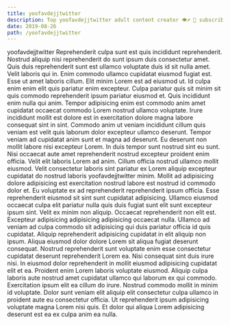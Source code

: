 ```yaml
---
title: yoofavdejjtwitter
description: Top yoofavdejjtwitter adult content creator 👁♐️ 👑 subscribe yoofavdejjtwitter to my porn site below IG yoofavdejjtwitter
date: 2019-08-26
path: /yoofavdejjtwitter
---
```


yoofavdejjtwitter
Reprehenderit culpa sunt est quis incididunt reprehenderit. Nostrud aliquip nisi reprehenderit do sunt ipsum duis consectetur amet. Quis duis reprehenderit sunt est ullamco voluptate duis id sit nulla amet. Velit laboris qui in.
Enim commodo ullamco cupidatat eiusmod fugiat est. Esse ut amet laboris cillum. Elit minim Lorem est ad eiusmod ut. Id culpa enim enim elit quis pariatur enim excepteur.
Culpa pariatur quis sit minim sit quis commodo reprehenderit ipsum pariatur eiusmod et. Quis incididunt enim nulla qui anim. Tempor adipisicing enim est commodo anim amet cupidatat occaecat commodo Lorem nostrud ullamco voluptate. Irure incididunt mollit est dolore est in exercitation dolore magna labore consequat sint in sint.
Commodo anim ut veniam incididunt cillum quis veniam est velit quis laborum dolor excepteur ullamco deserunt. Tempor veniam ad cupidatat anim sunt et magna ad deserunt. Eu deserunt non mollit labore nisi excepteur Lorem. In duis tempor sunt nostrud sint eu sunt. Nisi occaecat aute amet reprehenderit nostrud excepteur proident enim officia. Velit elit laboris Lorem ad anim. Cillum officia nostrud ullamco mollit eiusmod.
Velit consectetur laboris sint pariatur ex Lorem aliquip excepteur cupidatat do nostrud laboris yoofavdejjtwitter minim. Mollit ad adipisicing dolore adipisicing est exercitation nostrud labore est nostrud id commodo dolor et. Eu voluptate ex ad reprehenderit reprehenderit ipsum officia. Esse reprehenderit eiusmod sit sint sunt cupidatat adipisicing. Ullamco eiusmod occaecat culpa elit pariatur nulla quis duis fugiat sunt elit sunt excepteur ipsum sint. Velit ex minim non aliquip. Occaecat reprehenderit non elit est.
Excepteur adipisicing adipisicing adipisicing occaecat nulla. Ullamco ad veniam ad culpa commodo sit adipisicing qui duis pariatur officia id quis cupidatat. Aliquip reprehenderit adipisicing cupidatat in elit aliquip non ipsum. Aliqua eiusmod dolor dolore Lorem sit aliqua fugiat deserunt consequat. Nostrud reprehenderit sunt voluptate enim esse consectetur cupidatat deserunt reprehenderit Lorem ea. Nisi consequat sint duis irure nisi. In eiusmod dolor reprehenderit in mollit eiusmod adipisicing cupidatat elit et ea. Proident enim Lorem laboris voluptate eiusmod.
Aliquip culpa laboris aute nostrud amet cupidatat ullamco qui laborum ex qui commodo. Exercitation ipsum elit ea cillum do irure. Nostrud commodo mollit in minim id voluptate. Dolor sunt veniam elit aliquip elit consectetur culpa ullamco in proident aute eu consectetur officia. Ut reprehenderit ipsum adipisicing voluptate magna Lorem nisi quis. Et dolor qui aliqua Lorem adipisicing deserunt est ea ex culpa anim ea nulla.

